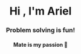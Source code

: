 
<h1 align="center">Hi , I'm Ariel</h1>

 <!-- 
<p align="center">
  <a href="https://github.com/DenverCoder1/readme-typing-svg"><img src="https://readme-typing-svg.herokuapp.com?lines=Computer+Science+Student;Full+Stack+Developer;Tech%20Enthusiast;&center=true&width=600&height=50"></a>
</p>
 -->

<h3 align="center">Problem solving is fun!</h3>
<h4 align="center">Mate is my passion 🧉</h4>
<br>
